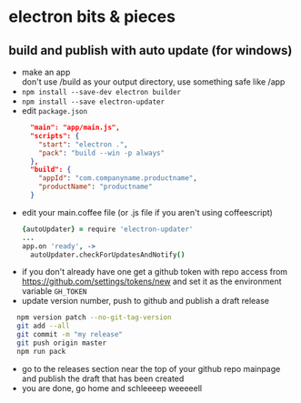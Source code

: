 # electron bits & pieces

## build and publish with auto update (for windows)

* make an app  
  don't use /build as your output directory, use something safe like /app
* `npm install --save-dev electron builder`
* `npm install --save electron-updater`
* edit `package.json`  
  ```json
    "main": "app/main.js",
    "scripts": {
      "start": "electron .",
      "pack": "build --win -p always"
    },
    "build": {
      "appId": "com.companyname.productname",
      "productName": "productname"
    }
  ```
* edit your main.coffee file (or .js file if you aren't using coffeescript)
  ```coffeescript
  {autoUpdater} = require 'electron-updater'
  ...
  app.on 'ready', ->
    autoUpdater.checkForUpdatesAndNotify() 
* if you don't already have one get a github token with repo access from https://github.com/settings/tokens/new and set it as the environment variable `GH_TOKEN`  
* update version number, push to github and publish a draft release
```bash
  npm version patch --no-git-tag-version
  git add --all
  git commit -m "my release"
  git push origin master
  npm run pack
```
* go to the releases section near the top of your github repo mainpage and publish the draft that has been created
* you are done, go home and schleeeep weeeeell

